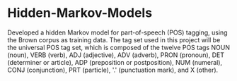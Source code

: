 # Hidden-Markov-Models
Developed a hidden Markov model for part-of-speech (POS) tagging, using the Brown corpus as training data. The tag set used in this project will be the universal POS tag set, which is composed of the twelve POS tags NOUN (noun), VERB (verb), ADJ (adjective), ADV (adverb), PRON (pronoun), DET (determiner or article), ADP (preposition or postposition), NUM (numeral), CONJ (conjunction), PRT (particle), '.' (punctuation mark), and X (other).
